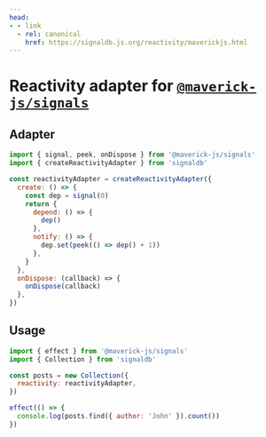 ```yaml
---
head:
- - link
  - rel: canonical
    href: https://signaldb.js.org/reactivity/maverickjs.html
---
```

# Reactivity adapter for [`@maverick-js/signals`](https://github.com/maverick-js/signals)

## Adapter

```js
import { signal, peek, onDispose } from '@maverick-js/signals'
import { createReactivityAdapter } from 'signaldb'

const reactivityAdapter = createReactivityAdapter({
  create: () => {
    const dep = signal(0)
    return {
      depend: () => {
        dep()
      },
      notify: () => {
        dep.set(peek(() => dep() + 1))
      },
    }
  },
  onDispose: (callback) => {
    onDispose(callback)
  },
})
```

## Usage

```js
import { effect } from '@maverick-js/signals'
import { Collection } from 'signaldb'

const posts = new Collection({
  reactivity: reactivityAdapter,
})

effect(() => {
  console.log(posts.find({ author: 'John' }).count())
})
```
